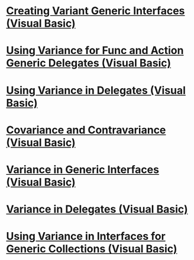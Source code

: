 # [Creating Variant Generic Interfaces (Visual Basic)](creating-variant-generic-interfaces.md)
# [Using Variance for Func and Action Generic Delegates (Visual Basic)](using-variance-for-func-and-action-generic-delegates.md)
# [Using Variance in Delegates (Visual Basic)](using-variance-in-delegates.md)
# [Covariance and Contravariance (Visual Basic)](covariance-and-contravariance.md)
# [Variance in Generic Interfaces (Visual Basic)](variance-in-generic-interfaces.md)
# [Variance in Delegates (Visual Basic)](variance-in-delegates.md)
# [Using Variance in Interfaces for Generic Collections (Visual Basic)](using-variance-in-interfaces-for-generic-collections.md)
